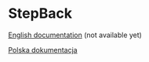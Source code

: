 # StepBack

[English documentation](https://celber.github.io/stepback/docs/#/en-gb) (not available yet)


[Polska dokumentacja](https://celber.github.io/stepback/docs/#/pl-pl)

